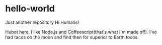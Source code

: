 # hello-world
Just another repository
Hi Humans!

Hubot here, I like Node.js and Coffeescript(that's what I'm made of!).
I've had tacos on the moon and find then for superior to Earth tocos.
